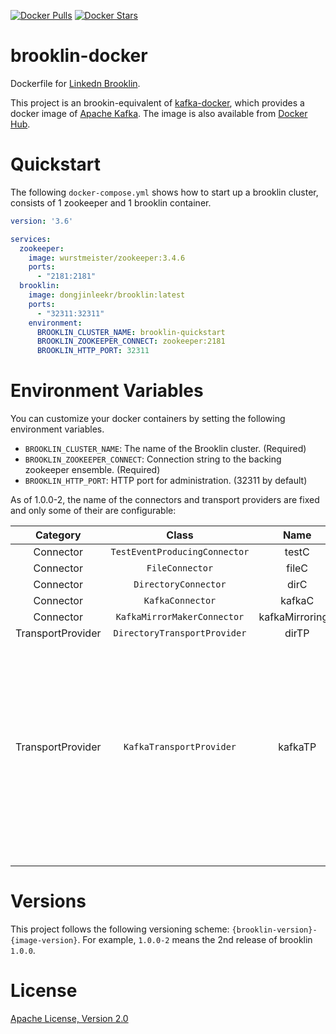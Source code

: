 [![Docker Pulls](https://img.shields.io/docker/pulls/dongjinleekr/brooklin.svg)](https://hub.docker.com/r/dongjinleekr/brooklin)
[![Docker Stars](https://img.shields.io/docker/stars/dongjinleekr/brooklin.svg)](https://hub.docker.com/r/dongjinleekr/brooklin)

brooklin-docker
=====

Dockerfile for [Linkedn Brooklin](https://github.com/linkedin/brooklin).

This project is an brookin-equivalent of [kafka-docker](https://github.com/wurstmeister/kafka-docker), which provides a docker image of [Apache Kafka](https://kafka.apache.org/). The image is also available from [Docker Hub](https://hub.docker.com/r/dongjinleekr/brooklin).

# Quickstart

The following `docker-compose.yml` shows how to start up a brooklin cluster, consists of 1 zookeeper and 1 brooklin container.

```yml
version: '3.6'

services:
  zookeeper:
    image: wurstmeister/zookeeper:3.4.6
    ports:
      - "2181:2181"
  brooklin:
    image: dongjinleekr/brooklin:latest
    ports:
      - "32311:32311"
    environment:
      BROOKLIN_CLUSTER_NAME: brooklin-quickstart
      BROOKLIN_ZOOKEEPER_CONNECT: zookeeper:2181
      BROOKLIN_HTTP_PORT: 32311
```

# Environment Variables

You can customize your docker containers by setting the following environment variables.

- `BROOKLIN_CLUSTER_NAME`: The name of the Brooklin cluster. (Required)
- `BROOKLIN_ZOOKEEPER_CONNECT`: Connection string to the backing zookeeper ensemble. (Required)
- `BROOKLIN_HTTP_PORT`: HTTP port for administration. (32311 by default)

As of 1.0.0-2, the name of the connectors and transport providers are fixed and only some of their are configurable:

| Category | Class | Name | Options |
|:-----------------:|:-----------------------------:|:---------------:|--------------------------------------------------------------------------------|
| Connector | `TestEventProducingConnector` | testC |  |
| Connector | `FileConnector` | fileC |  |
| Connector | `DirectoryConnector` | dirC |  |
| Connector | `KafkaConnector` | kafkaC |  |
| Connector | `KafkaMirrorMakerConnector` | kafkaMirroringC |  |
| TransportProvider | `DirectoryTransportProvider` | dirTP |  |
|  |  |  | - `KAFKA_TP_BOOTSTRAP_SERVERS`: Bootstrap servers to the target kafka cluster. (default: `localhost:9092`) |
| TransportProvider | `KafkaTransportProvider` | kafkaTP | - `KAFKA_TP_ZOOKEEPER_CONNECT`: Connection string to the target kafka cluster's Zookeeper cluster. (default: `localhost:2181`) |
|  |  |  | - `KAFKA_TP_BOOTSTRAP_SERVERS`: - `KAFKA_TP_CLIENT_ID`: Kafka client id to produce messages. (default: `datastream-producer`) |

# Versions

This project follows the following versioning scheme: `{brooklin-version}-{image-version}`. For example, `1.0.0-2` means the 2nd release of brooklin `1.0.0`.

# License

[Apache License, Version 2.0](https://www.apache.org/licenses/LICENSE-2.0)

